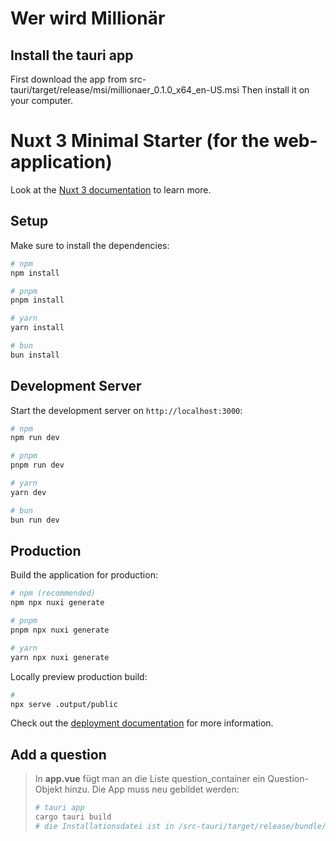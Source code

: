
# Wer wird Millionär
## Install the tauri app
First download the app from src-tauri/target/release/msi/millionaer_0.1.0_x64_en-US.msi
Then install it on your computer.


# Nuxt 3 Minimal Starter (for the web-application)

Look at the [Nuxt 3 documentation](https://nuxt.com/docs/getting-started/introduction) to learn more.

## Setup

Make sure to install the dependencies:

```bash
# npm
npm install

# pnpm
pnpm install

# yarn
yarn install

# bun
bun install
```

## Development Server

Start the development server on `http://localhost:3000`:

```bash
# npm
npm run dev

# pnpm
pnpm run dev

# yarn
yarn dev

# bun
bun run dev
```

## Production

Build the application for production:

```bash
# npm (recommended)
npm npx nuxi generate

# pnpm
pnpm npx nuxi generate

# yarn
yarn npx nuxi generate
```

Locally preview production build:

```bash
# 
npx serve .output/public 

```
Check out the [deployment documentation](https://nuxt.com/docs/getting-started/deployment) for more information.

## Add a question
>In **app.vue** fügt man an die Liste question_container ein Question-Objekt hinzu.
>Die App muss neu gebildet werden:
>```bash
># tauri app
>cargo tauri build
># die Installationsdatei ist in /src-tauri/target/release/bundle/msi/
>```
